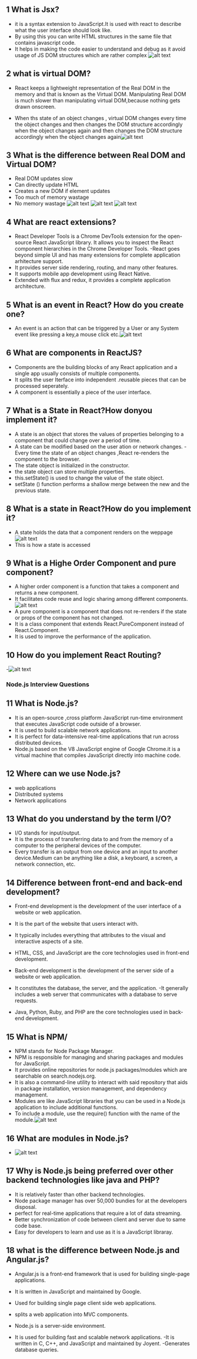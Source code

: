 ## 1 What is Jsx?
- it is a syntax extension to JavaScript.It is used with react to describe what the user interface should look like. 
- By using this you can write HTML structures in the same file that contains javascript code.
- It helps in making the code easier to understand and debug as it avoid usage of JS DOM structures which are rather complex
![alt text](image.png)

## 2 what is virtual DOM?
- React keeps a lightweight representation of the Real DOM in the memory and that is known as the Virtual DOM.
Manipulating Real DOM is much slower than manipulating virtual DOM,because nothing gets drawn onscreen.

- When ths state of an object changes , virtual DOM changes every time the object changes and then    changes the DOM structure accordingly when the object changes again and then changes the DOM structure accordingly  when the object changes again![alt text](image-1.png)

## 3 What is the difference between Real DOM and Virtual DOM?
- Real DOM updates slow
- Can directly update HTML
- Creates a new DOM if element updates
- Too much of memory wastage
- No memory wastage
       ![alt text](image-2.png)
       ![alt text](image-3.png)
       ![alt text](image-4.png)

## 4 What are react extensions?
- React Developer Tools is a Chrome DevTools extension for the open-source React JavaScript library. It allows you to inspect the React component hierarchies in the Chrome Developer Tools.
 -React goes beyond simple UI and has many extensions for complete application arhitecture support.
 - It provides server side rendering, routing, and many other features.
 - It supports mobile app development using React Native.
 - Extended with flux and redux, it provides a complete application architecture.

 ## 5 What is an event in React? How do you  create one?
  - An event is an action that can be triggered by a User or any System event like pressing a key,a mouse click etc.![alt text](image-5.png)

  ## 6 What are  components in ReactJS?
  - Components are the building blocks of any React application and a single app usually consists of multiple components.
  - It splits the user Iterface into independent .reusable pieces that can be processed seperately.
  - A component is essentially a piece of the user interface.
  ## 7 What is a State in React?How donyou implement it?
  - A state is an object that stores the values of properties belonging to a component that could change over a period of time.
  - A state can be modified based on the user ation or network  changes.
  -Every time the state of an object changes ,React re-renders the component to the  browser.
  - The state object is initialized in the constructor.
  - the state object can store multiple properties.
  - this.setState() is used to change  the value of the state object.
  - setState () function performs a shallow merge between the new and the previous state.
## 8 What is a state in React?How do you implement it?
- A state holds the data that a component renders on the weppage
![alt text](image-6.png)
- This is how a state is accessed
## 9 What is a Highe  Order Component and pure component?
- A higher order component is a function that takes a component and returns a new component.
- It facilitates code reuse and logic sharing among different components.![alt text](image-8.png)
- A pure component is a component that does not re-renders if the state or props of the component has not changed.
- It is a class component that extends React.PureComponent instead of React.Component.
- It is used to improve the performance of the application.

## 10 How do you implement React Routing?
-![alt text](image-9.png)


### Node.js Interview Questions

## 11 What is Node.js?
- It is an open-source ,cross platform JavaScript run-time environment that executes JavaScript code outside of a browser.
- It is used to build scalable network applications.
- It is perfect for data-intensive real-time applications that run across distributed devices.
- Node.js based on the V8 JavaScript engine of Google Chrome.it is a virtual machine that compiles JavaScript directly into machine code.

## 12 Where can we use Node.js?
- web applications
- Distributed systems
- Network applications

## 13 What do you understand by the term I/O?
- I/O stands for input/output.
- It is the process of transferring data to and from the memory of a computer to the peripheral devices of the computer.
- Every transfer is an output from one device and an input to another device.Medium can be anything like a disk, a keyboard, a screen, a network connection, etc.

## 14 Difference between front-end and back-end development?
- Front-end development is the development of the user interface of a website or web application.
- It is the part of the website that users interact with.
- It typically includes everything that attributes to the visual and interactive aspects of a site.
- HTML, CSS, and JavaScript are the core technologies used in front-end development.

- Back-end development is the development of the server side of a website or web application.
- It constitutes the database, the server, and the application.
-It generally includes a web server that  communicates with a database to serve requests.
- Java, Python, Ruby, and PHP are the core technologies used in back-end development.

## 15 What is NPM/
- NPM stands for Node Package Manager.
- NPM is responsible for managing and sharing packages and modules for JavaScript.
- It provides online repositories for node.js packages/modules which are searchable on search.nodejs.org.
- It is also a command-line utility to interact with said repository that aids in package installation, version management, and dependency management.
- Modules are like JavaScript libraries that you can be used in a Node.js application to include additional functions.
- To include a module, use the require() function with the name of the module.![alt text](image-10.png)

## 16 What are modules in Node.js?
- ![alt text](image-11.png)

## 17 Why is Node.js being preferred over other backend technologies like java and  PHP?
- It is relatively faster than other backend technologies.
- Node  package manager has over 50,000 bundies  for at the developers disposal.
- perfect for real-time applications that require a lot of data streaming.
- Better synchronization of code between client and server due to same code base.
- Easy for developers to learn and use as it is a JavaScript libraray.


## 18 what is the difference between Node.js and Angular.js?
- Angular.js is a front-end framework that is used for building single-page applications.
- It is written in JavaScript and maintained by Google.
- Used for building single page client side web applications.
- splits a web application into MVC components.

- Node.js is a server-side environment.
- It is used for building fast and scalable network applications.
-It is written in C, C++, and JavaScript and maintained by Joyent.
-Generates database queries.
